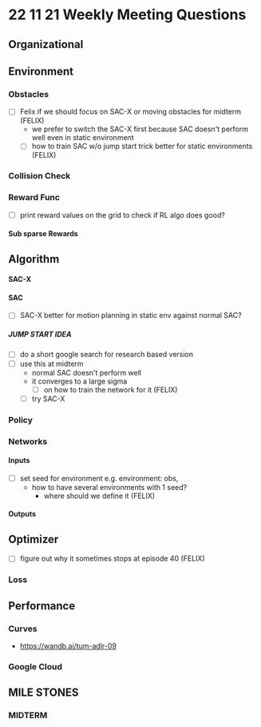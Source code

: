 # 22 11 21 Weekly Meeting Questions

## Organizational

## Environment
### Obstacles
- [ ] Felix if we should focus on SAC-X or moving obstacles for midterm (FELIX)
  - we prefer to switch the SAC-X first because SAC doesn't perform well even in static environment
  - [ ] how to train SAC w/o jump start trick better for static environments (FELIX)

### Collision Check
### Reward Func
- [ ] print reward values on the grid to check if RL algo does good?
#### Sub sparse Rewards
  
## Algorithm
#### SAC-X
#### SAC
- [ ] SAC-X better for motion planning in static env against normal SAC?
##### JUMP START IDEA
- [ ] do a short google search for research based version
- [ ] use this at midterm
  - normal SAC doesn't perform well
  - it converges to a large sigma
    - [ ] on how to train the network for it (FELIX)
  - [ ] try SAC-X
### Policy
### Networks
#### Inputs
- [ ] set seed for environment e.g. environment: obs,    
  - how to have several environments with 1 seed?
    - where should we define it (FELIX)
#### Outputs

## Optimizer
- [ ] figure out why it sometimes stops at episode 40 (FELIX) 
### Loss
## Performance
### Curves
- https://wandb.ai/tum-adlr-09
### Google Cloud

## MILE STONES
### MIDTERM




